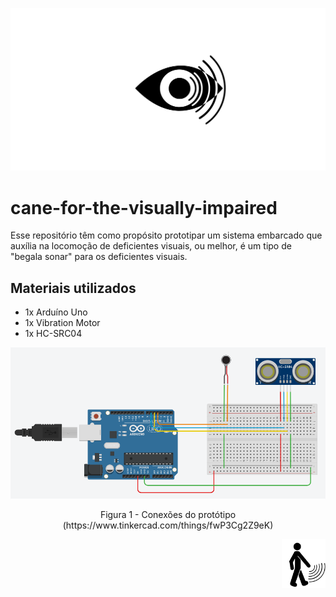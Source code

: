 <p align="center">
    <img src="images\eye-logo.svg" title="eye logo" alt="eye-logo">
</p>

# cane-for-the-visually-impaired

Esse repositório têm como propósito prototipar um sistema embarcado que auxília na locomoção de deficientes visuais, ou melhor, é um tipo de "begala sonar" para os deficientes visuais.

## Materiais utilizados
* 1x Arduíno Uno
* 1x Vibration Motor
* 1x HC-SRC04

<p align="center">
    <img src="images\cane-for-the-visually-impaired.png" title="esquema de conexão do protótipo" alt="esquema de conexão do protótipo">
    <p align="center">Figura 1 - Conexões do protótipo (https://www.tinkercad.com/things/fwP3Cg2Z9eK)</p>
</p>

<p align="end">
    <img src="images\visually-impaired.svg" title="impaired image" alt="impaired image" width="70px">
</p>
